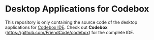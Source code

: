 Desktop Applications for Codebox
===============

This repository is only containing the source code of the desktop applications for [Codebox IDE](https://github.com/FriendCode/codebox).
Check out **Codebox** (https://github.com/FriendCode/codebox) for the complete IDE.
